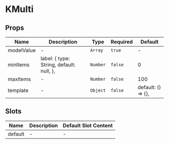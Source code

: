 # KMulti

## Props

<!-- @vuese:KMulti:props:start -->
|Name|Description|Type|Required|Default|
|---|---|---|---|---|
|modelValue|-|`Array`|`true`|-|
|minItems|label: { type: String, default: null, },|`Number`|`false`|0|
|maxItems|-|`Number`|`false`|100|
|template|-|`Object`|`false`|default: () => {},|

<!-- @vuese:KMulti:props:end -->


## Slots

<!-- @vuese:KMulti:slots:start -->
|Name|Description|Default Slot Content|
|---|---|---|
|default|-|-|

<!-- @vuese:KMulti:slots:end -->


